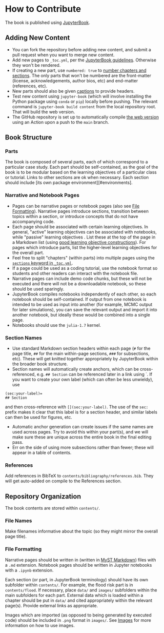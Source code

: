 # How to Contribute

The book is published using [JupyterBook](https://jupyterbook.org/en/stable/intro.html). 

## Adding New Content

* You can fork the repository before adding new content, and submit a pull request when you want to merge new content.
* Add new pages to `_toc.yml`, per the [JupyterBook guidelines](https://jupyterbook.org/en/stable/structure/toc.html). Otherwise they won't be rendered.
* If creating a new part, use `numbered: true` to [number chapters and sections](https://jupyterbook.org/en/stable/structure/configure.html#number-your-chapters-and-sections). The only parts that won't be numbered are the front-matter (license, acknowledgements, author bios, etc) and end-matter (references, etc).
* New parts should also be given [captions](https://jupyterbook.org/en/stable/structure/configure.html#add-captions-to-parts) to provide headers.
* Test new content using `jupyter-book` (which will involve installing the Python package using `conda` or `pip`) locally before pushing. The relevant command is `jupyter-book build content` from the local repository root. That will build the web version.
* The GitHub repository is set up to automatically compile [the web version](https://viveks.me/CRA-book) using an Action upon a push to the `main` branch.

## Book Structure

### Parts

The book is composed of several parts, each of which correspond to a particular case study. Each part should be self-contained, as the goal of the book is to be modular based on the learning objectives of a particular class or tutorial. Links to other sections are ok when necessary. Each section should include [its own package environment][#environments].

### Narrative and Notebook Pages

* Pages can be narrative pages or notebook pages (also see [File Formatting](#file-formatting)). Narrative pages introduce sections, transition between topics within a section, or introduce concepts that do not have accompanying code. 
* Each page should be associated with certain learning objectives. In general, "active" learning objectives can be associated with notebooks, while "passive" learning objectives . List these at the top of the page in a Markdown list (using [good learning objective constructions](https://www.aamc.org/system/files?file=2019-07/learning-objectives.pdf)). For pages which introduce parts, list the higher-level learning objectives for the overall part.
* Feel free to split "chapters" (within parts) into multiple pages using the [`sections` keyword in `_toc.yml`](https://jupyterbook.org/en/stable/structure/toc.html#use-parts-to-organize-chapters).
* If a page could be used as a coding tutorial, use the notebook format so students and other readers can interact with the notebook file. 
* Narrative pages can include demo code chunks, but these will not be executed and there will not be a downloadable notebook, so these should be used sparingly. 
* JupyterBook compiles notebooks independently of each other, so each notebook should be self-contained. If output from one notebook is intended to be used as input into another (for example, MCMC output for later simulations), you can save the relevant output and import it into another notebook, but ideally these would be combined into a single page.
* Notebooks should use the `julia-1.7` kernel.

### Section Names

* Use standard Markdown section headers within each page (`#` for the page title, `##` for the main within-page sections, `###` for subsections, etc). These will get knitted together appropriately by JupyterBook within the broader book structure.
* Section names will automatically create anchors, which can be cross-referenced, e.g. `## Section` can be referenced later in a link using `[](#section). If you want to create your own label (which can often be less unwieldy), use
```{markdown}
(sec:your-label)=
## Section
```
and then cross-reference with `[](sec:your-label)`. The use of the `sec:` prefix makes it clear that this label is for a section header, and similar labels can then be used for figures, etc.
* Automatic anchor generation can create issues if the same names are used across pages. Try to avoid this within your part(s), and we will make sure these are unique across the entire book in the final editing pass.
* Err on the side of using more subsections rather than fewer; these will appear in a table of contents.

### References

Add references in BibTeX to `contents/bibliography/references.bib`. They will get auto-added on compile to the References section.

## Repository Organization

The book contents are stored within `contents/`.

### File Names

Make filenames informative about the topic (so they might mirror the overall page title).

### File Formatting

Narrative pages should be written in (written in [MyST Markdown](https://myst-parser.readthedocs.io/en/latest/)) files with a `.md` extension. Notebook pages should be written in Jupyter notebooks with a `.ipynb` extension.

Each section (or part, in JupyterBook terminology) should have its own subfolder within `contents/`. For example, the flood risk part is in `contents/flood`. If necessary, place `data/` and `images/` subfolders within the main subfolders for each part. External data which is loaded within a chapter should be put in `data/` and cited appropriately within the relevant page(s). Provide external links as appropriate. 

Images which are imported (as opposed to being generated by executed code) should be included in `.png` format in `images/`. See [Images](#images) for more information on how to use images.
